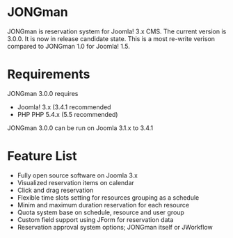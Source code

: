 JONGman
=======

JONGman is reservation system for Joomla! 3.x CMS. The current version is 3.0.0. It is now in release candidate state. This is a most re-write verison compared to JONGman 1.0 for Joomla! 1.5.

Requirements
============

JONGman 3.0.0 requires 
+ Joomla! 3.x (3.4.1 recommended
+ PHP PHP 5.4.x (5.5 recommended)

JONGman 3.0.0 can be run on Joomla 3.1.x to 3.4.1

Feature List
============
+ Fully open source software on Joomla 3.x
+ Visualized reservation items on calendar
+ Click and drag reservation
+ Flexible time slots setting for resources grouping as a schedule
+ Minim and maximum duration reservation for each resource
+ Quota system base on schedule, resource and user group
+ Custom field support using JForm for reservation data
+ Reservation approval system options; JONGman itself or JWorkflow
